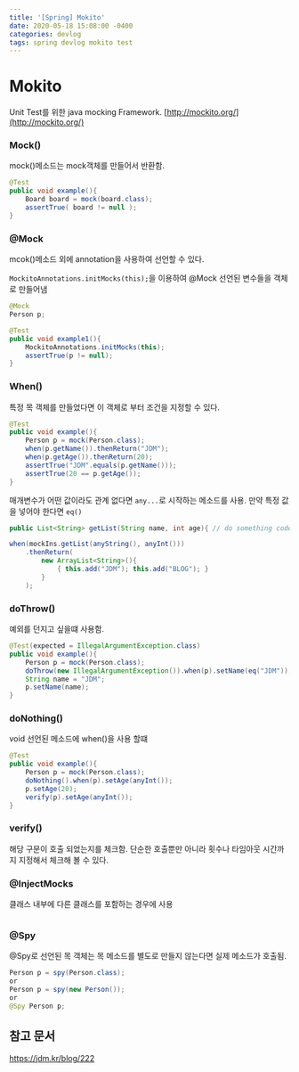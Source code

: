 ```yaml
---
title: '[Spring] Mokito'
date: 2020-05-18 15:08:00 -0400
categories: devlog
tags: spring devlog mokito test
---
```


# Mokito

Unit Test를 위한 java mocking Framework.
[http://mockito.org/](http://mockito.org/)

### Mock()
mock()메소드는 mock객체를 만들어서 반환함.

```java
@Test
public void example(){
    Board board = mock(board.class);
    assertTrue( board != null );
}
```

### @Mock
mcok()메소드 외에 annotation을 사용하여 선언할 수 있다.

`MockitoAnnotations.initMocks(this);`을 이용하여 @Mock 선언된 변수들을 객체로 만들어냄
```java
@Mock
Person p;

@Test
public void example1(){
    MockitoAnnotations.initMocks(this);
    assertTrue(p != null);
}
```

### When()

특정 목 객체를 만들었다면 이 객체로 부터 조건을 지정할 수 있다.

```java
@Test
public void example(){
    Person p = mock(Person.class);
    when(p.getName()).thenReturn("JDM");
    when(p.getAge()).thenReturn(20);
    assertTrue("JDM".equals(p.getName()));
    assertTrue(20 == p.getAge());
}
```

매개변수가 어떤 값이라도 관계 없다면 `any...`로 시작하는 메소드를 사용. 만약 특정 값을 넣어야 한다면 `eq()`
```java
public List<String> getList(String name, int age){ // do something code }

when(mockIns.getList(anyString(), anyInt()))
    .thenReturn(
        new ArrayList<String>(){
            { this.add("JDM"); this.add("BLOG"); }
        }
    );
```

### doThrow()

예외를 던지고 싶을떄 사용함.
```java
@Test(expected = IllegalArgumentException.class)
public void example(){
    Person p = mock(Person.class);
    doThrow(new IllegalArgumentException()).when(p).setName(eq("JDM"));
    String name = "JDM";
    p.setName(name);
}
```

### doNothing()
void 선언된 메소드에 when()을 사용 할떄
```java
@Test
public void example(){
    Person p = mock(Person.class);
    doNothing().when(p).setAge(anyInt());
    p.setAge(20);
    verify(p).setAge(anyInt());
}
```

### verify()

해당 구문이 호출 되었는지를 체크함. 단순한 호출뿐만 아니라 횟수나 타임아웃 시간까지 지정해서 체크해 볼 수 있다.

### @InjectMocks
클래스 내부에 다른 클래스를 포함하는 경우에 사용

```java

```

### @Spy
@Spy로 선언된 목 객체는 목 메소드를 별도로 만들지 않는다면 실제 메소드가 호출됨.
```java
Person p = spy(Person.class);
or
Person p = spy(new Person());
or
@Spy Person p;
```


## 참고 문서

https://jdm.kr/blog/222